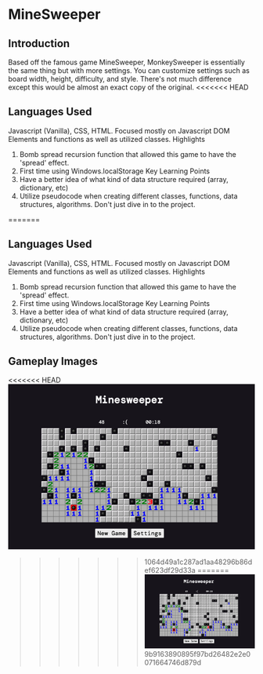 # MineSweeper

## Introduction
Based off the famous game MineSweeper, MonkeySweeper is essentially the same thing but with more settings. You can customize settings such as board width, height, difficulty, and style. There's not much difference except this would be almost an exact copy of the original.
<<<<<<< HEAD
## Languages Used
Javascript (Vanilla), CSS, HTML. Focused mostly on Javascript DOM Elements and functions as well as utilized classes.
Highlights
1. Bomb spread recursion function that allowed this game to have the 'spread' effect.
2. First time using Windows.localStorage
Key Learning Points
1. Have a better idea of what kind of data structure required (array, dictionary, etc)
2. Utilize pseudocode when creating different classes, functions, data structures, algorithms. Don't just dive in to the project.

=======

## Languages Used
Javascript (Vanilla), CSS, HTML. Focused mostly on Javascript DOM Elements and functions as well as utilized classes.
Highlights
1. Bomb spread recursion function that allowed this game to have the 'spread' effect.
2. First time using Windows.localStorage
Key Learning Points
1. Have a better idea of what kind of data structure required (array, dictionary, etc)
2. Utilize pseudocode when creating different classes, functions, data structures, algorithms. Don't just dive in to the project.

## Gameplay Images
<<<<<<< HEAD
![Gameplay Image](img/gameplay.png)

>>>>>>> 1064d49a1c287ad1aa48296b86def623df29d33a
=======
![Gameplay Image](img/gameplay.png)
>>>>>>> 9b9163890895f97bd26482e2e0071664746d879d
